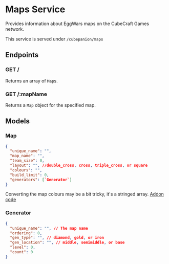# Maps Service

Provides information about EggWars maps on the CubeCraft Games network.

This service is served under `/cubepanion/maps`

## Endpoints

### GET /

Returns an array of `Map`s.

### GET /:mapName

Returns a `Map` object for the specified map.

## Models

### Map

```json
{
  "unique_name": "",
  "map_name": "",
  "team_size": 0,
  "layout": "", //double_cross, cross, triple_cross, or square
  "colours": "",
  "build_limit": 0,
  "generators": [`Generator`]
}
```

Converting the map colours may be a bit tricky, it's a stringed array. [Addon code](https://github.com/Fesaa/Cubepanion/blob/main/core/src/main/java/art/ameliah/laby/addons/cubepanion/core/utils/Utils.java#L93-L111)

### Generator

```json
{
  "unique_name": "", // The map name
  "ordering": 0,
  "gen_type": "", // diamond, gold, or iron
  "gen_location": "", // middle, semimiddle, or base
  "level": 0,
  "count": 0
}
```
